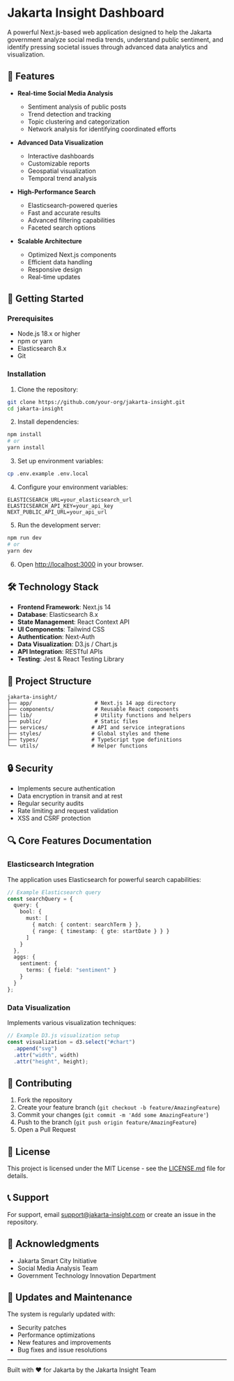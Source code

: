 # Jakarta Insight Dashboard

A powerful Next.js-based web application designed to help the Jakarta government analyze social media trends, understand public sentiment, and identify pressing societal issues through advanced data analytics and visualization.

## 🌟 Features

- **Real-time Social Media Analysis**
  - Sentiment analysis of public posts
  - Trend detection and tracking
  - Topic clustering and categorization
  - Network analysis for identifying coordinated efforts

- **Advanced Data Visualization**
  - Interactive dashboards
  - Customizable reports
  - Geospatial visualization
  - Temporal trend analysis

- **High-Performance Search**
  - Elasticsearch-powered queries
  - Fast and accurate results
  - Advanced filtering capabilities
  - Faceted search options

- **Scalable Architecture**
  - Optimized Next.js components
  - Efficient data handling
  - Responsive design
  - Real-time updates

## 🚀 Getting Started

### Prerequisites

- Node.js 18.x or higher
- npm or yarn
- Elasticsearch 8.x
- Git

### Installation

1. Clone the repository:
```bash
git clone https://github.com/your-org/jakarta-insight.git
cd jakarta-insight
```

2. Install dependencies:
```bash
npm install
# or
yarn install
```

3. Set up environment variables:
```bash
cp .env.example .env.local
```

4. Configure your environment variables:
```env
ELASTICSEARCH_URL=your_elasticsearch_url
ELASTICSEARCH_API_KEY=your_api_key
NEXT_PUBLIC_API_URL=your_api_url
```

5. Run the development server:
```bash
npm run dev
# or
yarn dev
```

6. Open [http://localhost:3000](http://localhost:3000) in your browser.

## 🛠️ Technology Stack

- **Frontend Framework**: Next.js 14
- **Database**: Elasticsearch 8.x
- **State Management**: React Context API
- **UI Components**: Tailwind CSS
- **Authentication**: Next-Auth
- **Data Visualization**: D3.js / Chart.js
- **API Integration**: RESTful APIs
- **Testing**: Jest & React Testing Library

## 📁 Project Structure

```
jakarta-insight/
├── app/                    # Next.js 14 app directory
├── components/             # Reusable React components
├── lib/                    # Utility functions and helpers
├── public/                 # Static files
├── services/              # API and service integrations
├── styles/                # Global styles and theme
├── types/                 # TypeScript type definitions
└── utils/                 # Helper functions
```

## 🔒 Security

- Implements secure authentication
- Data encryption in transit and at rest
- Regular security audits
- Rate limiting and request validation
- XSS and CSRF protection

## 🔍 Core Features Documentation

### Elasticsearch Integration

The application uses Elasticsearch for powerful search capabilities:

```typescript
// Example Elasticsearch query
const searchQuery = {
  query: {
    bool: {
      must: [
        { match: { content: searchTerm } },
        { range: { timestamp: { gte: startDate } } }
      ]
    }
  },
  aggs: {
    sentiment: {
      terms: { field: "sentiment" }
    }
  }
};
```

### Data Visualization

Implements various visualization techniques:

```typescript
// Example D3.js visualization setup
const visualization = d3.select("#chart")
  .append("svg")
  .attr("width", width)
  .attr("height", height);
```

## 🤝 Contributing

1. Fork the repository
2. Create your feature branch (`git checkout -b feature/AmazingFeature`)
3. Commit your changes (`git commit -m 'Add some AmazingFeature'`)
4. Push to the branch (`git push origin feature/AmazingFeature`)
5. Open a Pull Request

## 📝 License

This project is licensed under the MIT License - see the [LICENSE.md](LICENSE.md) file for details.

## 📞 Support

For support, email support@jakarta-insight.com or create an issue in the repository.

## 🙏 Acknowledgments

- Jakarta Smart City Initiative
- Social Media Analysis Team
- Government Technology Innovation Department

## 🔄 Updates and Maintenance

The system is regularly updated with:
- Security patches
- Performance optimizations
- New features and improvements
- Bug fixes and issue resolutions

---

Built with ❤️ for Jakarta by the Jakarta Insight Team
